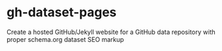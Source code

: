 # gh-dataset-pages
Create a hosted GitHub/Jekyll website for a GitHub data repository with proper schema.org dataset SEO markup

